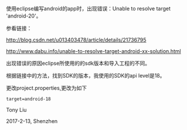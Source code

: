 使用eclipse编写android的app时，出现错误：Unable to resolve target 'android-20'。

参看链接：

http://blog.csdn.net/u013403478/article/details/21736795

http://www.dabu.info/unable-to-resolve-target-android-xx-solution.html

出现错误的原因eclipse所使用的的sdk版本和导入工程的不同。

根据链接中的方法，找到SDK的版本，我使用的SDK的api level是18。

更改project.properties,更改为如下

`target=android-18`

Tony Liu

2017-2-13, Shenzhen
